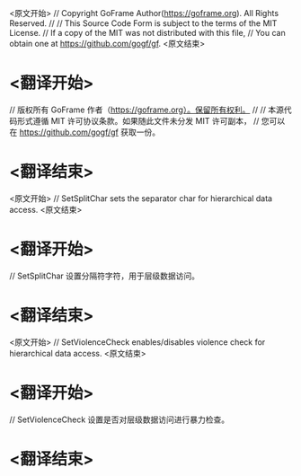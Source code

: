 
<原文开始>
// Copyright GoFrame Author(https://goframe.org). All Rights Reserved.
//
// This Source Code Form is subject to the terms of the MIT License.
// If a copy of the MIT was not distributed with this file,
// You can obtain one at https://github.com/gogf/gf.
<原文结束>

# <翻译开始>
// 版权所有 GoFrame 作者（https://goframe.org）。保留所有权利。
//
// 本源代码形式遵循 MIT 许可协议条款。如果随此文件未分发 MIT 许可副本，
// 您可以在 https://github.com/gogf/gf 获取一份。
# <翻译结束>


<原文开始>
// SetSplitChar sets the separator char for hierarchical data access.
<原文结束>

# <翻译开始>
// SetSplitChar 设置分隔符字符，用于层级数据访问。
# <翻译结束>


<原文开始>
// SetViolenceCheck enables/disables violence check for hierarchical data access.
<原文结束>

# <翻译开始>
// SetViolenceCheck 设置是否对层级数据访问进行暴力检查。
# <翻译结束>

